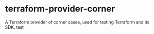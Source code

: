 # terraform-provider-corner
A Terraform provider of corner cases, used for testing Terraform and its SDK.
test
